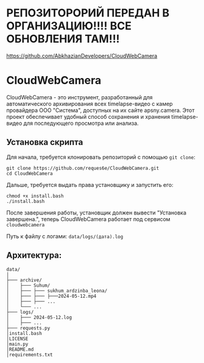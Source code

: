 # РЕПОЗИТОРОРИЙ ПЕРЕДАН В ОРГАНИЗАЦИЮ!!!! ВСЕ ОБНОВЛЕНИЯ ТАМ!!!

https://github.com/AbkhazianDevelopers/CloudWebCamera

# CloudWebCamera

CloudWebCamera - это инструмент, разработанный для автоматического архивирования всех timelapse-видео с камер провайдера ООО "Система", доступных на их сайте apsny.camera. Этот проект обеспечивает удобный способ сохранения и хранения timelapse-видео для последующего просмотра или анализа. 

## Установка скрипта

Для начала, требуется клонировать репозиторий с помощью `git clone`:

```
git clone https://github.com/reques6e/CloudWebCamera.git
cd CloudWebCamera
```

Дальше, требуется выдать права установщику и запустить его:

```
chmod +x install.bash
./install.bash
```

После завершения работы, установщик должен вывести "Установка завершена.", теперь CloudWebCamera работает под сервисом `cloudwebcamera`

Путь к файлу с логами: `data/logs/(дата).log`


## Архитектура:

```
data/
│
├─── archive/
│    ├─── Suhum/
│    ├─── ├─── sukhum_ardzinba_leona/
│    ├─── ├─── ├───2024-05-12.mp4
│    ├─── ├─── ...
│    └─── ...
├─── logs/
│    ├─── 2024-05-12.log
│    ├─── ...
├─── requests.py
│install.bash
│LICENSE
│main.py
│README.md
│requirements.txt
```

